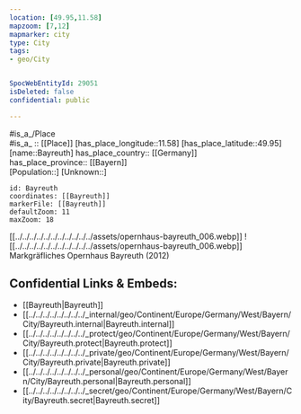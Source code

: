 ```yaml
---
location: [49.95,11.58] 
mapzoom: [7,12] 
mapmarker: city 
type: City
tags:
- geo/City


SpocWebEntityId: 29051
isDeleted: false
confidential: public

---
```



#is_a_/Place  
#is_a_ :: [[Place]] 
[has_place_longitude::11.58] 
[has_place_latitude::49.95] 
[name::Bayreuth] 
has_place_country:: [[Germany]]  
has_place_province:: [[Bayern]]  
[Population::] 
[Unknown::] 


```leaflet
id: Bayreuth
coordinates: [[Bayreuth]] 
markerFile: [[Bayreuth]] 
defaultZoom: 11 
maxZoom: 18
```



[[../../../../../../../../../../../assets/opernhaus-bayreuth_006.webp]] 
![[../../../../../../../../../../../assets/opernhaus-bayreuth_006.webp]] 
Markgräfliches Opernhaus Bayreuth (2012) 


## Confidential Links & Embeds: 
- [[Bayreuth|Bayreuth]]  
- [[../../../../../../../../_internal/geo/Continent/Europe/Germany/West/Bayern/City/Bayreuth.internal|Bayreuth.internal]] 
- [[../../../../../../../../_protect/geo/Continent/Europe/Germany/West/Bayern/City/Bayreuth.protect|Bayreuth.protect]] 
- [[../../../../../../../../_private/geo/Continent/Europe/Germany/West/Bayern/City/Bayreuth.private|Bayreuth.private]] 
- [[../../../../../../../../_personal/geo/Continent/Europe/Germany/West/Bayern/City/Bayreuth.personal|Bayreuth.personal]] 
- [[../../../../../../../../_secret/geo/Continent/Europe/Germany/West/Bayern/City/Bayreuth.secret|Bayreuth.secret]] 
